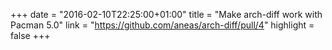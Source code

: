 +++
date = "2016-02-10T22:25:00+01:00"
title = "Make arch-diff work with Pacman 5.0"
link = "https://github.com/aneas/arch-diff/pull/4"
highlight = false
+++
